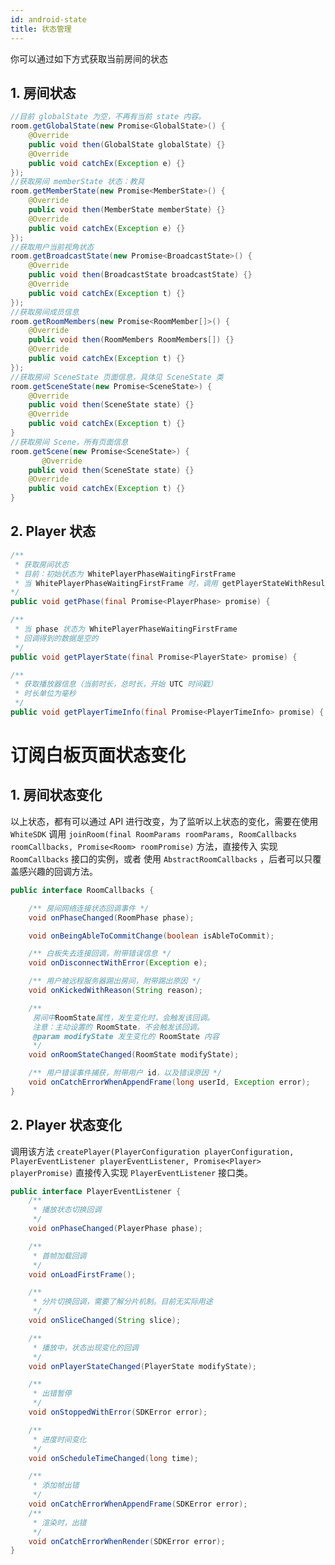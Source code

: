 ```yaml
---
id: android-state
title: 状态管理
---
```


你可以通过如下方式获取当前房间的状态

## 1. 房间状态

```java
//目前 globalState 为空，不再有当前 state 内容。
room.getGlobalState(new Promise<GlobalState>() {
    @Override
    public void then(GlobalState globalState) {}
    @Override
    public void catchEx(Exception e) {}
});
//获取房间 memberState 状态：教具
room.getMemberState(new Promise<MemberState>() {
    @Override
    public void then(MemberState memberState) {}
    @Override
    public void catchEx(Exception e) {}
});
//获取用户当前视角状态
room.getBroadcastState(new Promise<BroadcastState>() {
    @Override
    public void then(BroadcastState broadcastState) {}
    @Override
    public void catchEx(Exception t) {}
});
//获取房间成员信息
room.getRoomMembers(new Promise<RoomMember[]>() {
    @Override
    public void then(RoomMembers RoomMembers[]) {}
    @Override
    public void catchEx(Exception t) {}
});
//获取房间 SceneState 页面信息，具体见 SceneState 类
room.getSceneState(new Promise<SceneState>) {
    @Override
    public void then(SceneState state) {}
    @Override
    public void catchEx(Exception t) {}
}
//获取房间 Scene，所有页面信息
room.getScene(new Promise<SceneState>) {
       @Override
    public void then(SceneState state) {}
    @Override
    public void catchEx(Exception t) {} 
}
```

## 2. Player 状态

```Java
/**
 * 获取房间状态
 * 目前：初始状态为 WhitePlayerPhaseWaitingFirstFrame
 * 当 WhitePlayerPhaseWaitingFirstFrame 时，调用 getPlayerStateWithResult 返回值可能为空。
*/
public void getPhase(final Promise<PlayerPhase> promise) {

/**
 * 当 phase 状态为 WhitePlayerPhaseWaitingFirstFrame
 * 回调得到的数据是空的
 */
public void getPlayerState(final Promise<PlayerState> promise) {

/** 
 * 获取播放器信息（当前时长，总时长，开始 UTC 时间戳）
 * 时长单位为毫秒
 */
public void getPlayerTimeInfo(final Promise<PlayerTimeInfo> promise) {
```

# 订阅白板页面状态变化

## 1. 房间状态变化

以上状态，都有可以通过 API 进行改变，为了监听以上状态的变化，需要在使用 `WhiteSDK` 调用 `joinRoom(final RoomParams roomParams, RoomCallbacks roomCallbacks, Promise<Room> roomPromise)` 方法，直接传入 实现 `RoomCallbacks` 接口的实例，或者 使用 `AbstractRoomCallbacks` ，后者可以只覆盖感兴趣的回调方法。

```java
public interface RoomCallbacks {

    /** 房间网络连接状态回调事件 */
    void onPhaseChanged(RoomPhase phase);

    void onBeingAbleToCommitChange(boolean isAbleToCommit);

    /** 白板失去连接回调，附带错误信息 */
    void onDisconnectWithError(Exception e);

    /** 用户被远程服务器踢出房间，附带踢出原因 */
    void onKickedWithReason(String reason);

    /**
     房间中RoomState属性，发生变化时，会触发该回调。
     注意：主动设置的 RoomState，不会触发该回调。
     @param modifyState 发生变化的 RoomState 内容
     */
    void onRoomStateChanged(RoomState modifyState);

    /** 用户错误事件捕获，附带用户 id，以及错误原因 */
    void onCatchErrorWhenAppendFrame(long userId, Exception error);
}
```

## 2. Player 状态变化

调用该方法 `createPlayer(PlayerConfiguration playerConfiguration, PlayerEventListener playerEventListener, Promise<Player> playerPromise)` 直接传入实现 `PlayerEventListener` 接口类。

```Java
public interface PlayerEventListener {
    /**
     * 播放状态切换回调
     */
    void onPhaseChanged(PlayerPhase phase);

    /**
     * 首帧加载回调
     */
    void onLoadFirstFrame();

    /**
     * 分片切换回调，需要了解分片机制。目前无实际用途
     */
    void onSliceChanged(String slice);

    /**
     * 播放中，状态出现变化的回调
     */
    void onPlayerStateChanged(PlayerState modifyState);

    /**
     * 出错暂停
     */
    void onStoppedWithError(SDKError error);

    /**
     * 进度时间变化
     */
    void onScheduleTimeChanged(long time);

    /**
     * 添加帧出错
     */
    void onCatchErrorWhenAppendFrame(SDKError error);
    /**
     * 渲染时，出错
     */
    void onCatchErrorWhenRender(SDKError error);
}
```
